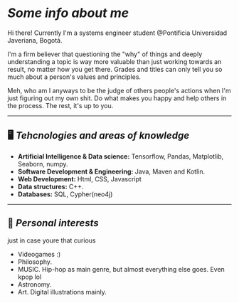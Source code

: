 # *Some info about me*
Hi there! Currently I'm a systems engineer student @Pontificia Universidad Javeriana, Bogotá. 

I'm a firm believer that questioning the "why" of things and deeply understanding a topic is way more valuable than just working towards an result, no matter how you get there. Grades and titles can only tell you so much about a person's values and principles.

Meh, who am I anyways to be the judge of others people's actions when I'm just figuring out my own shit. Do what makes you happy and help others in the process. The rest, it's up to you.

---
## 🖥️ *Tehcnologies and areas of knowledge*
- **Artificial Intelligence & Data science:** Tensorflow, Pandas, Matplotlib, Seaborn, numpy.
- **Software Development & Engineering:** Java, Maven and Kotlin.
- **Web Development:** Html, CSS, Javascript
- **Data structures:** C++.
- **Databases:** SQL, Cypher(neo4j)

---
## 🌆 *Personal interests*
just in case youre that curious
- Videogames :)
- Philosophy.
- MUSIC. Hip-hop as main genre, but almost everything else goes. Even kpop lol
- Astronomy.
- Art. Digital illustrations mainly.
